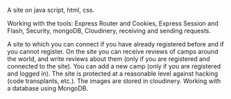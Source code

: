 
A site on java script, html, css.

  Working with the tools:
Express Router and Cookies, Express Session and Flash, Security, mongoDB, Cloudinery, receiving and sending requests.

A site to which you can connect if you have already registered before and if you cannot register.
On the site you can receive reviews of camps around the world, and write reviews about them (only if you are registered and connected to the site). You can add a new camp (only if you are registered and logged in).
The site is protected at a reasonable level against hacking (code transplants, etc.).
The images are stored in cloudinery.
  Working with a database using MongoDB.
